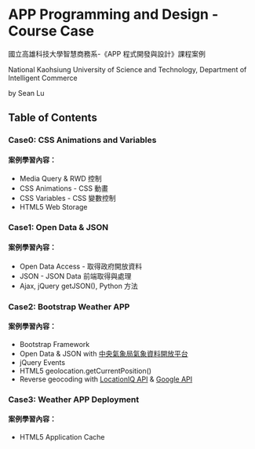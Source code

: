 ﻿# APP Programming and Design - Course Case

國立高雄科技大學智慧商務系-《APP 程式開發與設計》課程案例

National Kaohsiung University of Science and Technology, Department of Intelligent Commerce

by Sean Lu
## Table of Contents
### Case0: CSS Animations and Variables
#### 案例學習內容：
* Media Query & RWD 控制
* CSS Animations - CSS 動畫
* CSS Variables - CSS 變數控制
* HTML5 Web Storage

### Case1: Open Data & JSON
#### 案例學習內容：
* Open Data Access - 取得政府開放資料
* JSON - JSON Data 前端取得與處理
* Ajax, jQuery getJSON(), Python 方法

### Case2: Bootstrap Weather APP
#### 案例學習內容：
* Bootstrap Framework
* Open Data & JSON with [中央氣象局氣象資料開放平台](https://opendata.cwb.gov.tw/index)
* jQuery Events
* HTML5 geolocation.getCurrentPosition()
* Reverse geocoding with [LocationIQ API](https://locationiq.com/) & [Google API](https://developers.google.com/maps/documentation/geocoding/intro)

### Case3: Weather APP Deployment
#### 案例學習內容：
* HTML5 Application Cache
